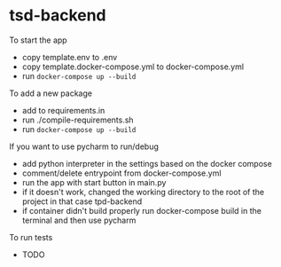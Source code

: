 # tsd-backend

To start the app

- copy template.env to .env
- copy template.docker-compose.yml to docker-compose.yml
- run `docker-compose up --build`

To add a new package
- add to requirements.in
- run ./compile-requirements.sh
- run `docker-compose up --build`

If you want to use pycharm to run/debug
- add python interpreter in the settings based on the docker compose
- comment/delete entrypoint from docker-compose.yml
- run the app with start button in main.py
- if it doesn't work, changed the working directory to the root of the project in that case tpd-backend
- if container didn't build properly run docker-compose build in the terminal and then use pycharm

To run tests
- TODO